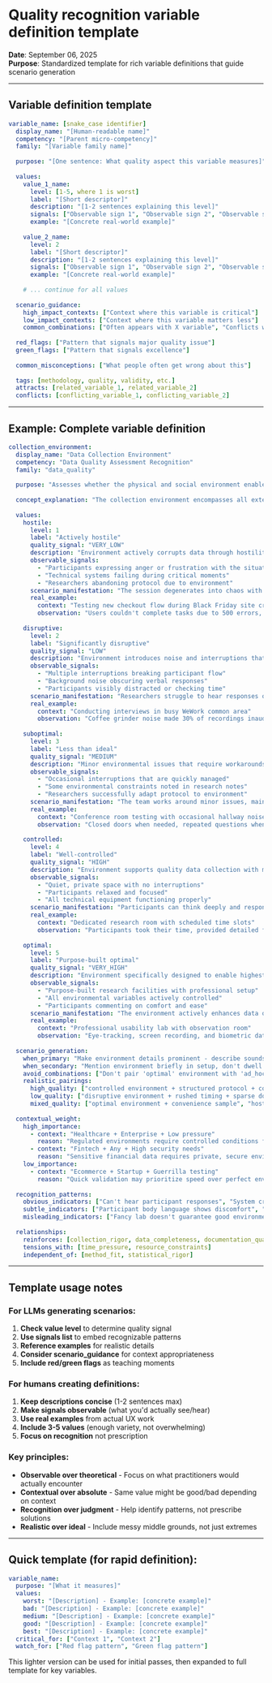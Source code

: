 # Quality recognition variable definition template

**Date**: September 06, 2025  
**Purpose**: Standardized template for rich variable definitions that guide scenario generation

---

## Variable definition template

```yaml
variable_name: [snake_case identifier]
  display_name: "[Human-readable name]"
  competency: "[Parent micro-competency]"
  family: "[Variable family name]"
  
  purpose: "[One sentence: What quality aspect this variable measures]"
  
  values:
    value_1_name:
      level: [1-5, where 1 is worst]
      label: "[Short descriptor]"
      description: "[1-2 sentences explaining this level]"
      signals: ["Observable sign 1", "Observable sign 2", "Observable sign 3"]
      example: "[Concrete real-world example]"
      
    value_2_name:
      level: 2
      label: "[Short descriptor]"
      description: "[1-2 sentences explaining this level]"
      signals: ["Observable sign 1", "Observable sign 2", "Observable sign 3"]
      example: "[Concrete real-world example]"
    
    # ... continue for all values
  
  scenario_guidance:
    high_impact_contexts: ["Context where this variable is critical"]
    low_impact_contexts: ["Context where this variable matters less"]
    common_combinations: ["Often appears with X variable", "Conflicts with Y"]
    
  red_flags: ["Pattern that signals major quality issue"]
  green_flags: ["Pattern that signals excellence"]
  
  common_misconceptions: ["What people often get wrong about this"]
  
  tags: [methodology, quality, validity, etc.]
  attracts: [related_variable_1, related_variable_2]
  conflicts: [conflicting_variable_1, conflicting_variable_2]
```

---

## Example: Complete variable definition

```yaml
collection_environment:
  display_name: "Data Collection Environment"
  competency: "Data Quality Assessment Recognition"
  family: "data_quality"
  
  purpose: "Assesses whether the physical and social environment enables or corrupts quality data collection"
  
  concept_explanation: "The collection environment encompasses all external factors during data gathering - physical space, technical setup, social dynamics, and interruptions. In UX research, even the best methodology can be undermined by a hostile or disruptive environment, while a well-controlled environment enables participants to focus and provide authentic responses."
  
  values:
    hostile:
      level: 1
      label: "Actively hostile"
      quality_signal: "VERY_LOW"
      description: "Environment actively corrupts data through hostility, chaos, or system failures"
      observable_signals:
        - "Participants expressing anger or frustration with the situation itself"
        - "Technical systems failing during critical moments"
        - "Researchers abandoning protocol due to environment"
      scenario_manifestation: "The session degenerates into chaos with participants venting frustration about technical issues rather than providing feedback"
      real_example:
        context: "Testing new checkout flow during Black Friday site crash"
        observation: "Users couldn't complete tasks due to 500 errors, sessions became complaint sessions about site reliability"
      
    disruptive:
      level: 2
      label: "Significantly disruptive"
      quality_signal: "LOW"
      description: "Environment introduces noise and interruptions that compromise data quality"
      observable_signals:
        - "Multiple interruptions breaking participant flow"
        - "Background noise obscuring verbal responses"
        - "Participants visibly distracted or checking time"
      scenario_manifestation: "Researchers struggle to hear responses over ambient noise, participants frequently lose focus"
      real_example:
        context: "Conducting interviews in busy WeWork common area"
        observation: "Coffee grinder noise made 30% of recordings inaudible, participants kept getting distracted by people walking by"
      
    suboptimal:
      level: 3
      label: "Less than ideal"
      quality_signal: "MEDIUM"
      description: "Minor environmental issues that require workarounds but don't invalidate data"
      observable_signals:
        - "Occasional interruptions that are quickly managed"
        - "Some environmental constraints noted in research notes"
        - "Researchers successfully adapt protocol to environment"
      scenario_manifestation: "The team works around minor issues, maintaining data quality despite constraints"
      real_example:
        context: "Conference room testing with occasional hallway noise"
        observation: "Closed doors when needed, repeated questions when interrupted, all critical data captured"
      
    controlled:
      level: 4
      label: "Well-controlled"
      quality_signal: "HIGH"
      description: "Environment supports quality data collection with minimal interference"
      observable_signals:
        - "Quiet, private space with no interruptions"
        - "Participants relaxed and focused"
        - "All technical equipment functioning properly"
      scenario_manifestation: "Participants can think deeply and respond thoughtfully without environmental pressure"
      real_example:
        context: "Dedicated research room with scheduled time slots"
        observation: "Participants took their time, provided detailed feedback, no session disruptions"
      
    optimal:
      level: 5
      label: "Purpose-built optimal"
      quality_signal: "VERY_HIGH"
      description: "Environment specifically designed to enable highest quality data collection"
      observable_signals:
        - "Purpose-built research facilities with professional setup"
        - "All environmental variables actively controlled"
        - "Participants commenting on comfort and ease"
      scenario_manifestation: "The environment actively enhances data quality through thoughtful design"
      real_example:
        context: "Professional usability lab with observation room"
        observation: "Eye-tracking, screen recording, and biometric data all captured flawlessly, participants fully engaged"
  
  scenario_generation:
    when_primary: "Make environment details prominent - describe sounds, interruptions, technical issues, participant comfort"
    when_secondary: "Mention environment briefly in setup, don't dwell on details"
    avoid_combinations: ["Don't pair 'optimal' environment with 'ad_hoc' collection_rigor - unrealistic"]
    realistic_pairings:
      high_quality: ["controlled environment + structured protocol + comprehensive documentation"]
      low_quality: ["disruptive environment + rushed timing + sparse documentation"]
      mixed_quality: ["optimal environment + convenience sample", "hostile environment + professional protocol attempt"]
    
  contextual_weight:
    high_importance:
      - context: "Healthcare + Enterprise + Low pressure"
        reason: "Regulated environments require controlled conditions for valid data"
      - context: "Fintech + Any + High security needs"
        reason: "Sensitive financial data requires private, secure environment"
    low_importance:
      - context: "Ecommerce + Startup + Guerrilla testing"
        reason: "Quick validation may prioritize speed over perfect environment"
  
  recognition_patterns:
    obvious_indicators: ["Can't hear participant responses", "System crashes during testing"]
    subtle_indicators: ["Participant body language shows discomfort", "Shortened responses due to time pressure"]
    misleading_indicators: ["Fancy lab doesn't guarantee good environment if participants feel intimidated"]
  
  relationships:
    reinforces: [collection_rigor, data_completeness, documentation_quality]
    tensions_with: [time_pressure, resource_constraints]
    independent_of: [method_fit, statistical_rigor]
```

---

## Template usage notes

### For LLMs generating scenarios:
1. **Check value level** to determine quality signal
2. **Use signals list** to embed recognizable patterns
3. **Reference examples** for realistic details
4. **Consider scenario_guidance** for context appropriateness
5. **Include red/green flags** as teaching moments

### For humans creating definitions:
1. **Keep descriptions concise** (1-2 sentences max)
2. **Make signals observable** (what you'd actually see/hear)
3. **Use real examples** from actual UX work
4. **Include 3-5 values** (enough variety, not overwhelming)
5. **Focus on recognition** not prescription

### Key principles:
- **Observable over theoretical** - Focus on what practitioners would actually encounter
- **Contextual over absolute** - Same value might be good/bad depending on context
- **Recognition over judgment** - Help identify patterns, not prescribe solutions
- **Realistic over ideal** - Include messy middle grounds, not just extremes

---

## Quick template (for rapid definition):

```yaml
variable_name:
  purpose: "[What it measures]"
  values:
    worst: "[Description] - Example: [concrete example]"
    bad: "[Description] - Example: [concrete example]"
    medium: "[Description] - Example: [concrete example]"
    good: "[Description] - Example: [concrete example]"
    best: "[Description] - Example: [concrete example]"
  critical_for: ["Context 1", "Context 2"]
  watch_for: ["Red flag pattern", "Green flag pattern"]
```

This lighter version can be used for initial passes, then expanded to full template for key variables.